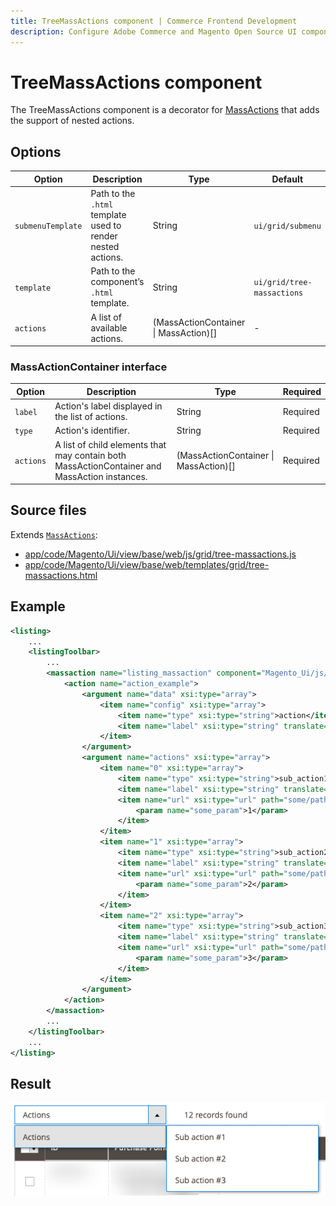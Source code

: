 ```yaml
---
title: TreeMassActions component | Commerce Frontend Development
description: Configure Adobe Commerce and Magento Open Source UI components and integrate them with other components.
---
```


# TreeMassActions component

The TreeMassActions component is a decorator for [MassActions](mass-actions.md) that adds the support of nested actions.

## Options

| Option | Description | Type | Default |
| --- | --- | --- | --- |
| `submenuTemplate` | Path to the `.html` template used to render nested actions. | String | `ui/grid/submenu` |
| `template` | Path to the component’s `.html` template. | String | `ui/grid/tree-massactions` |
| `actions` | A list of available actions. | (MassActionContainer \| MassAction)[] | - |

### MassActionContainer interface

| Option | Description | Type | Required |
| --- | --- | --- | --- |
| `label` | Action's label displayed in the list of actions. | String | Required |
| `type` | Action's identifier. | String | Required |
| `actions` | A list of child elements that may contain both MassActionContainer and MassAction instances. | (MassActionContainer \| MassAction)[] | Required |

## Source files

Extends [`MassActions`](mass-actions.md):

-  [app/code/Magento/Ui/view/base/web/js/grid/tree-massactions.js](https://github.com/magento/magento2/blob/2.4/app/code/Magento/Ui/view/base/web/js/grid/tree-massactions.js)
-  [app/code/Magento/Ui/view/base/web/templates/grid/tree-massactions.html](https://github.com/magento/magento2/blob/2.4/app/code/Magento/Ui/view/base/web/templates/grid/tree-massactions.html)

## Example

```xml
<listing>
    ...
    <listingToolbar>
        ...
        <massaction name="listing_massaction" component="Magento_Ui/js/grid/tree-massactions">
            <action name="action_example">
                <argument name="data" xsi:type="array">
                    <item name="config" xsi:type="array">
                        <item name="type" xsi:type="string">action</item>
                        <item name="label" xsi:type="string" translate="true">Actions</item>
                    </item>
                </argument>
                <argument name="actions" xsi:type="array">
                    <item name="0" xsi:type="array">
                        <item name="type" xsi:type="string">sub_action1</item>
                        <item name="label" xsi:type="string" translate="true">Sub action #1</item>
                        <item name="url" xsi:type="url" path="some/path">
                            <param name="some_param">1</param>
                        </item>
                    </item>
                    <item name="1" xsi:type="array">
                        <item name="type" xsi:type="string">sub_action2</item>
                        <item name="label" xsi:type="string" translate="true">Sub action #2</item>
                        <item name="url" xsi:type="url" path="some/path">
                            <param name="some_param">2</param>
                        </item>
                    </item>
                    <item name="2" xsi:type="array">
                        <item name="type" xsi:type="string">sub_action3</item>
                        <item name="label" xsi:type="string" translate="true">Sub action #3</item>
                        <item name="url" xsi:type="url" path="some/path">
                            <param name="some_param">3</param>
                        </item>
                    </item>
                </argument>
            </action>
        </massaction>
        ...
    </listingToolbar>
    ...
</listing>
```

## Result

![TreeMassActions Component Example](../_images/ui-components/tree-mass-actions-component-result.png)
